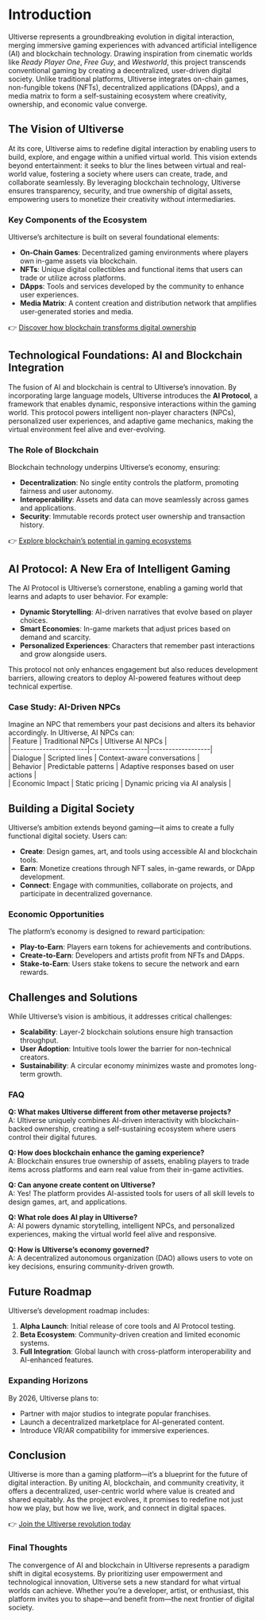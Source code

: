# Introduction  

Ultiverse represents a groundbreaking evolution in digital interaction, merging immersive gaming experiences with advanced artificial intelligence (AI) and blockchain technology. Drawing inspiration from cinematic worlds like *Ready Player One*, *Free Guy*, and *Westworld*, this project transcends conventional gaming by creating a decentralized, user-driven digital society. Unlike traditional platforms, Ultiverse integrates on-chain games, non-fungible tokens (NFTs), decentralized applications (DApps), and a media matrix to form a self-sustaining ecosystem where creativity, ownership, and economic value converge.  

## The Vision of Ultiverse  

At its core, Ultiverse aims to redefine digital interaction by enabling users to build, explore, and engage within a unified virtual world. This vision extends beyond entertainment: it seeks to blur the lines between virtual and real-world value, fostering a society where users can create, trade, and collaborate seamlessly. By leveraging blockchain technology, Ultiverse ensures transparency, security, and true ownership of digital assets, empowering users to monetize their creativity without intermediaries.  

### Key Components of the Ecosystem  

Ultiverse’s architecture is built on several foundational elements:  
- **On-Chain Games**: Decentralized gaming environments where players own in-game assets via blockchain.  
- **NFTs**: Unique digital collectibles and functional items that users can trade or utilize across platforms.  
- **DApps**: Tools and services developed by the community to enhance user experiences.  
- **Media Matrix**: A content creation and distribution network that amplifies user-generated stories and media.  

👉 [Discover how blockchain transforms digital ownership](https://bit.ly/okx-bonus)  

## Technological Foundations: AI and Blockchain Integration  

The fusion of AI and blockchain is central to Ultiverse’s innovation. By incorporating large language models, Ultiverse introduces the **AI Protocol**, a framework that enables dynamic, responsive interactions within the gaming world. This protocol powers intelligent non-player characters (NPCs), personalized user experiences, and adaptive game mechanics, making the virtual environment feel alive and ever-evolving.  

### The Role of Blockchain  

Blockchain technology underpins Ultiverse’s economy, ensuring:  
- **Decentralization**: No single entity controls the platform, promoting fairness and user autonomy.  
- **Interoperability**: Assets and data can move seamlessly across games and applications.  
- **Security**: Immutable records protect user ownership and transaction history.  

👉 [Explore blockchain’s potential in gaming ecosystems](https://bit.ly/okx-bonus)  

## AI Protocol: A New Era of Intelligent Gaming  

The AI Protocol is Ultiverse’s cornerstone, enabling a gaming world that learns and adapts to user behavior. For example:  
- **Dynamic Storytelling**: AI-driven narratives that evolve based on player choices.  
- **Smart Economies**: In-game markets that adjust prices based on demand and scarcity.  
- **Personalized Experiences**: Characters that remember past interactions and grow alongside users.  

This protocol not only enhances engagement but also reduces development barriers, allowing creators to deploy AI-powered features without deep technical expertise.  

### Case Study: AI-Driven NPCs  

Imagine an NPC that remembers your past decisions and alters its behavior accordingly. In Ultiverse, AI NPCs can:  
| Feature                | Traditional NPCs | Ultiverse AI NPCs |  
|------------------------|------------------|-------------------|  
| Dialogue               | Scripted lines     | Context-aware conversations |  
| Behavior               | Predictable patterns | Adaptive responses based on user actions |  
| Economic Impact        | Static pricing     | Dynamic pricing via AI analysis |  

## Building a Digital Society  

Ultiverse’s ambition extends beyond gaming—it aims to create a fully functional digital society. Users can:  
- **Create**: Design games, art, and tools using accessible AI and blockchain tools.  
- **Earn**: Monetize creations through NFT sales, in-game rewards, or DApp development.  
- **Connect**: Engage with communities, collaborate on projects, and participate in decentralized governance.  

### Economic Opportunities  

The platform’s economy is designed to reward participation:  
- **Play-to-Earn**: Players earn tokens for achievements and contributions.  
- **Create-to-Earn**: Developers and artists profit from NFTs and DApps.  
- **Stake-to-Earn**: Users stake tokens to secure the network and earn rewards.  

## Challenges and Solutions  

While Ultiverse’s vision is ambitious, it addresses critical challenges:  
- **Scalability**: Layer-2 blockchain solutions ensure high transaction throughput.  
- **User Adoption**: Intuitive tools lower the barrier for non-technical creators.  
- **Sustainability**: A circular economy minimizes waste and promotes long-term growth.  

### FAQ  

**Q: What makes Ultiverse different from other metaverse projects?**  
A: Ultiverse uniquely combines AI-driven interactivity with blockchain-backed ownership, creating a self-sustaining ecosystem where users control their digital futures.  

**Q: How does blockchain enhance the gaming experience?**  
A: Blockchain ensures true ownership of assets, enabling players to trade items across platforms and earn real value from their in-game activities.  

**Q: Can anyone create content on Ultiverse?**  
A: Yes! The platform provides AI-assisted tools for users of all skill levels to design games, art, and applications.  

**Q: What role does AI play in Ultiverse?**  
A: AI powers dynamic storytelling, intelligent NPCs, and personalized experiences, making the virtual world feel alive and responsive.  

**Q: How is Ultiverse’s economy governed?**  
A: A decentralized autonomous organization (DAO) allows users to vote on key decisions, ensuring community-driven growth.  

## Future Roadmap  

Ultiverse’s development roadmap includes:  
1. **Alpha Launch**: Initial release of core tools and AI Protocol testing.  
2. **Beta Ecosystem**: Community-driven creation and limited economic systems.  
3. **Full Integration**: Global launch with cross-platform interoperability and AI-enhanced features.  

### Expanding Horizons  

By 2026, Ultiverse plans to:  
- Partner with major studios to integrate popular franchises.  
- Launch a decentralized marketplace for AI-generated content.  
- Introduce VR/AR compatibility for immersive experiences.  

## Conclusion  

Ultiverse is more than a gaming platform—it’s a blueprint for the future of digital interaction. By uniting AI, blockchain, and community creativity, it offers a decentralized, user-centric world where value is created and shared equitably. As the project evolves, it promises to redefine not just how we play, but how we live, work, and connect in digital spaces.  

👉 [Join the Ultiverse revolution today](https://bit.ly/okx-bonus)  

### Final Thoughts  

The convergence of AI and blockchain in Ultiverse represents a paradigm shift in digital ecosystems. By prioritizing user empowerment and technological innovation, Ultiverse sets a new standard for what virtual worlds can achieve. Whether you’re a developer, artist, or enthusiast, this platform invites you to shape—and benefit from—the next frontier of digital society.